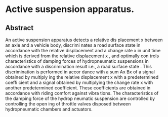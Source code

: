 # Active suspension apparatus.

## Abstract
An active suspension apparatus detects a relative dis placement x between an axle and a vehicle body, discrimi nates a road surface state in accordance with the relative displacement and a change rate x in unit time which is derived from the relative displacement x , and optimally con trols characteristics of damping forces of hydropneumatic suspensions in accordance with a discrimination result i.e., a road surface state . This discrimination is performed in accor dance with a sum Ax Bx of a signal obtained by multiply ing the relative displacement x with a predetermined coeffi cient and a signal obtained by multiplying the change rate x with another predetermined coefficient. These coefficients are obtained in accordance with riding comfort against vibra tions. The characteristics of the damping force of the hydrop neumatic suspension are controlled by controlling the open ing of throttle valves disposed between hydropneumatic chambers and actuators.